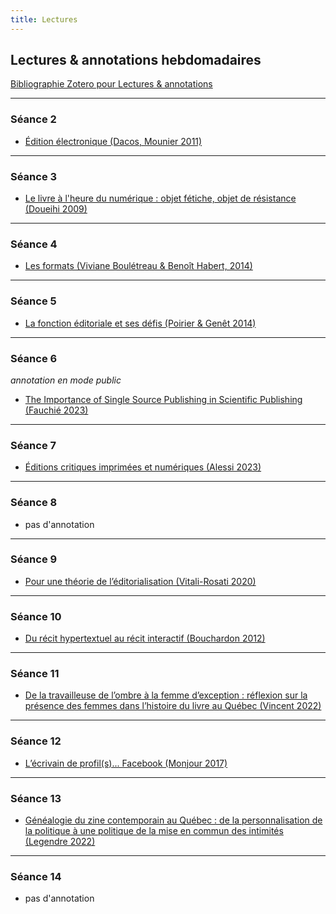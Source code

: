 ```yaml
--- 
title: Lectures
---
```


## Lectures & annotations hebdomadaires

[Bibliographie Zotero pour Lectures & annotations](https://www.zotero.org/groups/5435201/eld-/collections/ZH2XCK8A)

----

### Séance 2 

- <a href="https://via.hypothes.is/https://mmellet.github.io/ELD718/doc/edition-electronique.pdf">Édition électronique (Dacos, Mounier 2011)</a>

----
 
### Séance 3

- <a href="https://via.hypothes.is/https://books.openedition.org/oep/155">Le livre à l'heure du numérique : objet fétiche, objet de résistance (Doueihi 2009)</a>

----
### Séance 4 

- <a href="https://via.hypothes.is/https://www.parcoursnumeriques-pum.ca/1-pratiques/chapitre9.html" target="blank">Les formats (Viviane Boulétreau & Benoît Habert, 2014)</a>


----
### Séance 5 

- <a href="https://via.hypothes.is/http://www.parcoursnumeriques-pum.ca/1-pratiques/chapitre1.html" target="blank">La fonction éditoriale et ses défis (Poirier & Genêt 2014)</a>



----
### Séance 6 
*annotation en mode public*

- <a href="https://via.hypothes.is/https://www.digitalstudies.org/article/id/9655/">The Importance of Single Source Publishing in Scientific Publishing (Fauchié 2023)</a>

----
### Séance 7 

- <a href="https://via.hypothes.is/http://parcoursnumeriques-pum.ca/12-editionscritiques/chapitre3.html">Éditions critiques imprimées et numériques (Alessi 2023)</a>

----

### Séance 8

- pas d'annotation

----
### Séance 9

- <a href="https://via.hypothes.is/https://journals.openedition.org/revuehn/371">Pour une théorie de l’éditorialisation (Vitali-Rosati 2020)</a>

----
### Séance 10

- <a href="https://via.hypothes.is/https://www.cairn.info/revue-de-la-bibliotheque-nationale-de-france-2012-3-page-13.htm">Du récit hypertextuel au récit interactif (Bouchardon 2012)</a>

----
### Séance 11

- <a href="https://via.hypothes.is/https://www.erudit.org/fr/revues/memoires/2021-v12-n2-memoires06997/1089037ar/">De la travailleuse de l’ombre à la femme d’exception : réflexion sur la présence des femmes dans l’histoire du livre au Québec (Vincent 2022)</a>

----
### Séance 12

- <a href="https://via.hypothes.is/https://papyrus.bib.umontreal.ca/xmlui/bitstream/handle/1866/18302/lEcrivainDeProfil.pdf?sequence=1&isAllowed=y" target="blank">L’écrivain de profil(s)... Facebook (Monjour 2017)</a>

----
### Séance 13

- <a href="https://via.hypothes.is/https://www.erudit.org/fr/revues/analyses/2022-v16-n1-analyses06955/1088499ar/">Généalogie du zine contemporain au Québec : de la personnalisation de la politique à une politique de la mise en commun des intimités (Legendre 2022)</a>

----
### Séance 14

- pas d'annotation
